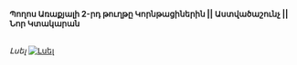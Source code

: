 **Պողոս Առաքյալի 2-րդ թուղթը Կորնթացիներին || Աստվածաշունչ || Նոր Կտակարան**

\
_Լսել_
[![Լսել](https://steamuserimages-a.akamaihd.net/ugc/364031285151936384/CABEA5103DFCCC0F86EE38B0C40C8E0B55814C9B/?imw=512&imh=512&ima=fit&impolicy=Letterbox&imcolor=%23000000&letterbox=true)](https://www.youtube.com/watch?v=srYWarRVZYw&list=PLiqVN24ARkiU3mGKGQITLKdUf0RkjozAW&index=8)
